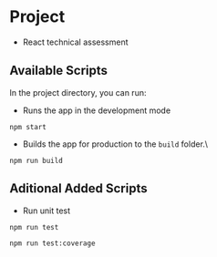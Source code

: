 # Project

- React technical assessment

## Available Scripts

In the project directory, you can run:

- Runs the app in the development mode

`npm start`

- Builds the app for production to the `build` folder.\

`npm run build`

## Aditional Added Scripts

- Run unit test

`npm run test`

`npm run test:coverage`
